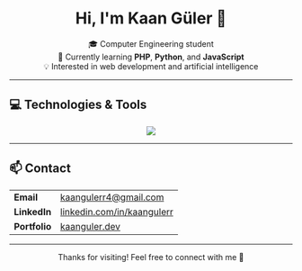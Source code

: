 <h1 align="center">Hi, I'm Kaan Güler 👋</h1>

<p align="center">
  🎓 Computer Engineering student <br>
  🌱 Currently learning <strong>PHP</strong>, <strong>Python</strong>, and <strong>JavaScript</strong> <br>
  💡 Interested in web development and artificial intelligence <br>
</p>

---

## 💻 Technologies & Tools

<div align="center">
  <img src="https://skillicons.dev/icons?i=php,js,python,html,css,mysql" />
</div>

---

## 📫 Contact

<table align="center">
  <tr>
    <td><strong>Email</strong></td>
    <td><a href="mailto:kaangulerr4@gmail.com">kaangulerr4@gmail.com</a></td>
  </tr>
  <tr>
    <td><strong>LinkedIn</strong></td>
    <td><a href="https://linkedin.com/in/kaanguler" target="_blank">linkedin.com/in/kaangulerr</a></td>
  </tr>
  <tr>
    <td><strong>Portfolio</strong></td>
    <td><a href="https://kaangulerr.dev" target="_blank">kaanguler.dev</a></td>
  </tr>
</table>

---

<p align="center">
  Thanks for visiting! Feel free to connect with me 🤝
</p>
